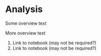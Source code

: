 # Analysis

Some overview text

More overview text

1. Link to notebook (may not be required?)
1. Link to notebook (may not be required?)
